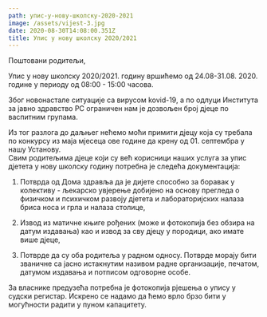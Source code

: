 ```yaml
---
path: упис-у-нову-школску-2020-2021
image: /assets/vijest-3.jpg
date: 2020-08-30T14:08:00.351Z
title: Упис у нову школску 2020/2021
---
```

Поштовани родитељи,

Упис у нову школску 2020/2021. годину вршићемо од 24.08-31.08. 2020. године у периоду од 08:00 - 15:00 часова. 

Због новонастале ситуације са вирусом kovid-19, а по одлуци Института за јавно здравство РС ограничен нам је дозвољен број дјеце по васпитним групама. 

Из тог разлога до даљњег нећемо моћи примити дјецу која су требала по конкурсу из маја мјесеца ове године да крену од 01. септембра у нашу Установу.  
Свим родитељима дјеце који су већ корисници наших услуга за упис дјетета у нову школску годину потребна је следећа документација: 

1. Потврда од Дома здравља да је дијете способно за боравак у колективу - љекарско 
увјерење добијено на основу прегледа о физичком и психичком развоју дјетета и лабораторијских налаза бриса носа и грла и налаза столице, 

2. Извод из матичне књиге рођених (може и фотокопија без обзира на датум издавања) као и извод за сву дјецу у породици, ако имате више дјеце, 

3. Потврде да су оба родитеља у радном односу. 
Потврде морају бити званичне са јасно истакнутим називом радне организације, печатом, датумом издавања и потписом одговорне особе. 

За власнике предузећа потребна је фотокопија рјешења о упису у судски регистар. 
Искрено се надамо да ћемо врло брзо бити у могућности радити у пуном капацитету.